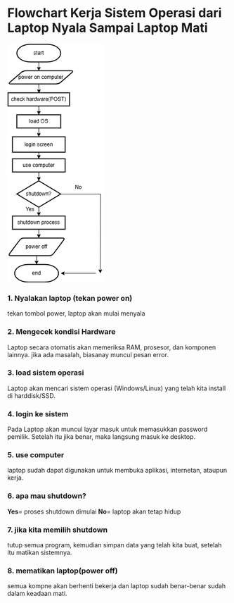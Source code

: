 # Flowchart  Kerja Sistem Operasi dari Laptop Nyala Sampai Laptop Mati

![alt text](https://github.com/tarafathin/SisOp-2025/blob/main/fw%20booting.drawio.png?raw=true)

### 1. Nyalakan laptop (tekan power on)
tekan tombol power, laptop akan mulai menyala

### 2. Mengecek kondisi Hardware
Laptop secara otomatis akan memeriksa RAM, prosesor, dan komponen lainnya. jika ada masalah, biasanay muncul pesan error.

### 3. load sistem operasi
Laptop akan mencari sistem operasi (Windows/Linux) yang telah kita install di harddisk/SSD.

### 4. login ke sistem
Pada Laptop akan muncul layar masuk untuk memasukkan password pemilik. Setelah itu jika benar, maka langsung masuk ke desktop.

### 5. use computer
laptop sudah dapat digunakan untuk membuka aplikasi, internetan, ataupun kerja.

### 6. apa mau shutdown?
**Yes**= proses shutdown dimulai
**No**= laptop akan tetap hidup

### 7. jika kita memilih shutdown
tutup semua program, kemudian simpan data yang telah kita buat, setelah itu matikan sistemnya.

### 8. mematikan laptop(power off)
semua kompne akan berhenti bekerja dan laptop sudah benar-benar sudah dalam keadaan mati.
